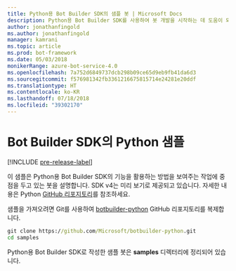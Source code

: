 ```yaml
---
title: Python용 Bot Builder SDK의 샘플 봇 | Microsoft Docs
description: Python용 Bot Builder SDK를 사용하여 봇 개발을 시작하는 데 도움이 되는 샘플 봇을 탐색합니다.
author: jonathanfingold
ms.author: jonathanfingold
manager: kamrani
ms.topic: article
ms.prod: bot-framework
ms.date: 05/03/2018
monikerRange: azure-bot-service-4.0
ms.openlocfilehash: 7a752d6849737dcb298b09ce65d9eb9fb41da6d3
ms.sourcegitcommit: f576981342fb3361216675815714e24281e20ddf
ms.translationtype: HT
ms.contentlocale: ko-KR
ms.lasthandoff: 07/18/2018
ms.locfileid: "39302170"
---
```

# <a name="python-samples-for-bot-builder-sdk"></a>Bot Builder SDK의 Python 샘플
[!INCLUDE [pre-release-label](../includes/pre-release-label.md)]

이 샘플은 Python용 Bot Builder SDK의 기능을 활용하는 방법을 보여주는 작업에 중점을 두고 있는 봇을 설명합니다. SDK v4는 미리 보기로 제공되고 있습니다. 자세한 내용은 Python [GitHub 리포지토리](https://github.com/Microsoft/botbuilder-python)를 참조하세요. 

샘플을 가져오려면 Git를 사용하여 [botbuilder-python](https://github.com/Microsoft/botbuilder-python) GitHub 리포지토리를 복제합니다.

```cmd
git clone https://github.com/Microsoft/botbuilder-python.git
cd samples
```
Python용 Bot Builder SDK로 작성한 샘플 봇은 **samples** 디렉터리에 정리되어 있습니다.
